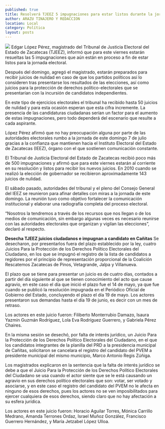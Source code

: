 ```yaml
---
published: true
title: Resolverá TJEEZ 5 impugnaciones para estar listos durante la jornada electoral
author: ARAZU TINAJERO Y REDACCION
location: Local
category: Política
layout: posts
---
```


![](http://i.imgur.com/TbUdnfrm.jpg)
Edgar López Pérez, magistrado del Tribunal de Justicia Electoral del Estado de Zacatecas (TJEEZ), informó que para este viernes estarán resueltas las 5 impugnaciones que aún están en proceso a fin de estar listos para la jornada electoral.
 
Después del domingo, agregó el magistrado, estarán preparados para recibir juicios de nulidad en caso de que los partidos políticos así lo consideren tras presentarse los resultados de las elecciones, así como juicios para la protección de derechos político-electorales que se presentarían con la incursión de candidatos independientes.
 
En este tipo de ejercicios electorales el tribunal ha recibido hasta 50 juicios de nulidad y para esta ocasión esperan que esta cifra incremente. La presencia de las candidaturas ciudadanas serían un factor para el aumento de estas impugnaciones, pero todo dependerá del escenario que resulte a cada aspirante.
 
López Pérez afirmó que no hay preocupación alguna por parte de las autoridades electorales rumbo a la jornada de este domingo 7 de julio gracias a la confianza que mantienen hacia el Instituto Electoral del Estado de Zacatecas (IEEZ), órgano con el que sostienen comunicación constante.
 
El Tribunal de Justicia Electoral del Estado de Zacatecas recibió poco más de 500 impugnaciones y afirmó que para este viernes estarán al corriente en su resolución y listos para recibir los nuevos juicios. En 2010 cuando se realizó la elección de gobernador se recibieron aproximadamente 143 juicios de nulidad. 
 
El sábado pasado, autoridades del tribunal y el pleno del Consejo General del IEEZ se reunieron para afinar detalles con miras a la jornada de este domingo. La reunión tuvo como objetivo fortalecer la comunicación institucional y elaborar una radiografía completa del proceso electoral.
 
“Nosotros la tendremos a través de los recursos que nos llegan o de los medios de comunicación, sin embargo algunas veces es necesario reunirse con las autoridades electorales que organizan y vigilan las elecciones”, declaró al respecto.
 
**Desecha TJEEZ  juicios ciudadanos
e impugnan a candidato en Cañitas**
Se desecharon, por presentarlos fuera del plazo establecido por la ley, cuatro Juicios Para la Protección de los Derechos Político Electorales del Ciudadano, en los que se impugnó el registro de la lista de candidatos a regidores por el principio de representación proporcional de la Coalición Rescatemos Zacatecas de Pinos, Vetagrande, Jalpa y Villanueva.
 
El plazo que se tiene para presentar un juicio es de cuatro días, contados a partir del día siguiente al que se tienen conocimiento del acto que cause agravio, en este caso el día que inició el plazo fue el 14 de mayo, ya que fue cuando se publicó la resolución impugnada en el Periódico Oficial de Gobierno del Estado, concluyendo el plazo el día 19 de mayo. Los actores presentaron sus demandas hasta el día 19 de junio, es decir con un mes de retraso.
 
Los actores en este juicio fueron: Filiberto Monterrubio Damazo, Isaura Yazmín Guzmán Rodríguez, Lola Eva Rodríguez Guerrero, y Gabriela Pérez Chaires.
 
En la misma sesión se desechó, por falta de interés jurídico, un Juicio Para la Protección de los Derechos Político Electorales del Ciudadano, en el que los candidatos integrantes de la planilla del PRD a la presidencia municipal de Cañitas, solicitaron se cancelara el registro del candidato del PVEM a presidente municipal del mismo municipio, Marco Antonio Regis Zúñiga.
 
Los magistrados explicaron en la sentencia que la falta de interés jurídico se debe a que el Juicio Para la Protección de los Derechos Político Electorales del Ciudadano se usa cuando el actor siente que se le está causando un agravio en sus derechos político electorales que son: votar, ser votado y asociarse, y en este caso el registro del candidato del PVEM no le afecta en ninguno de esos derechos, pues los actores no se ven imposibilitados para ejercer cualquiera de esos derechos, siendo claro que no hay afectación a su esfera jurídica.
 
Los actores en este juicio fueron: Horacio Aguilar Torres, Mónica Carrillo Medrano, Amanda Terrones Ordaz, Israel Muñoz González, Francisco Guerrero Hernández, y María Jetzabel López Ulloa. 
 
